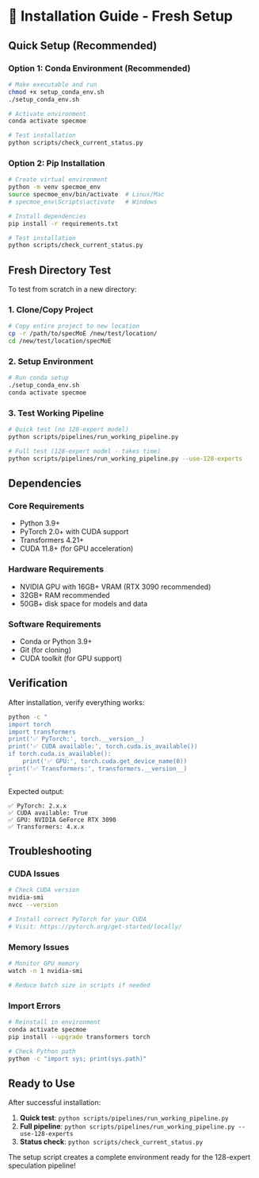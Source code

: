 # 🚀 Installation Guide - Fresh Setup

## Quick Setup (Recommended)

### Option 1: Conda Environment (Recommended)
```bash
# Make executable and run
chmod +x setup_conda_env.sh
./setup_conda_env.sh

# Activate environment
conda activate specmoe

# Test installation
python scripts/check_current_status.py
```

### Option 2: Pip Installation
```bash
# Create virtual environment
python -m venv specmoe_env
source specmoe_env/bin/activate  # Linux/Mac
# specmoe_env\Scripts\activate   # Windows

# Install dependencies
pip install -r requirements.txt

# Test installation
python scripts/check_current_status.py
```

## Fresh Directory Test

To test from scratch in a new directory:

### 1. Clone/Copy Project
```bash
# Copy entire project to new location
cp -r /path/to/specMoE /new/test/location/
cd /new/test/location/specMoE
```

### 2. Setup Environment
```bash
# Run conda setup
./setup_conda_env.sh
conda activate specmoe
```

### 3. Test Working Pipeline
```bash
# Quick test (no 128-expert model)
python scripts/pipelines/run_working_pipeline.py

# Full test (128-expert model - takes time)
python scripts/pipelines/run_working_pipeline.py --use-128-experts
```

## Dependencies

### Core Requirements
- Python 3.9+
- PyTorch 2.0+ with CUDA support
- Transformers 4.21+
- CUDA 11.8+ (for GPU acceleration)

### Hardware Requirements
- NVIDIA GPU with 16GB+ VRAM (RTX 3090 recommended)
- 32GB+ RAM recommended
- 50GB+ disk space for models and data

### Software Requirements
- Conda or Python 3.9+
- Git (for cloning)
- CUDA toolkit (for GPU support)

## Verification

After installation, verify everything works:

```bash
python -c "
import torch
import transformers
print('✅ PyTorch:', torch.__version__)
print('✅ CUDA available:', torch.cuda.is_available())
if torch.cuda.is_available():
    print('✅ GPU:', torch.cuda.get_device_name(0))
print('✅ Transformers:', transformers.__version__)
"
```

Expected output:
```
✅ PyTorch: 2.x.x
✅ CUDA available: True
✅ GPU: NVIDIA GeForce RTX 3090
✅ Transformers: 4.x.x
```

## Troubleshooting

### CUDA Issues
```bash
# Check CUDA version
nvidia-smi
nvcc --version

# Install correct PyTorch for your CUDA
# Visit: https://pytorch.org/get-started/locally/
```

### Memory Issues
```bash
# Monitor GPU memory
watch -n 1 nvidia-smi

# Reduce batch size in scripts if needed
```

### Import Errors
```bash
# Reinstall in environment
conda activate specmoe
pip install --upgrade transformers torch

# Check Python path
python -c "import sys; print(sys.path)"
```

## Ready to Use

After successful installation:

1. **Quick test**: `python scripts/pipelines/run_working_pipeline.py`
2. **Full pipeline**: `python scripts/pipelines/run_working_pipeline.py --use-128-experts`
3. **Status check**: `python scripts/check_current_status.py`

The setup script creates a complete environment ready for the 128-expert speculation pipeline!